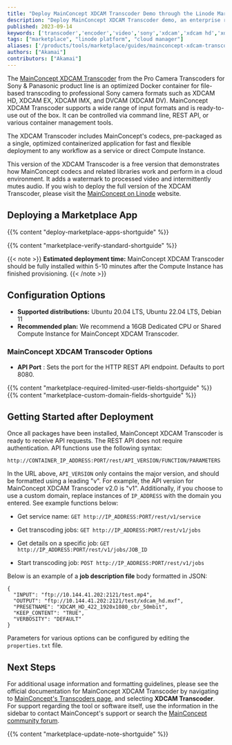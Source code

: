 ```yaml
---
title: "Deploy MainConcept XDCAM Transcoder Demo through the Linode Marketplace"
description: "Deploy MainConcept XDCAM Transcoder demo, an enterprise ready tool to create Sony XDCAM camera formats on a Linode Compute Instance."
published: 2023-09-14
keywords: ['transcoder','encoder','video','sony','xdcam','xdcam hd','xdcam ex','xdcam imx','dvcam','rest api']
tags: ["marketplace", "linode platform", "cloud manager"]
aliases: ['/products/tools/marketplace/guides/mainconcept-xdcam-transcoder-demo/']
authors: ["Akamai"]
contributors: ["Akamai"]
---
```


The [MainConcept XDCAM Transcoder](https://www.mainconcept.com/transcoders) from the Pro Camera Transcoders for Sony & Panasonic product line is an optimized Docker container for file-based transcoding to professional Sony camera formats such as XDCAM HD, XDCAM EX, XDCAM IMX, and DVCAM (XDCAM DV). MainConcept XDCAM Transcoder supports a wide range of input formats and is ready-to-use out of the box. It can be controlled via command line, REST API, or various container management tools.

The XDCAM Transcoder includes MainConcept's codecs, pre-packaged as a single, optimized containerized application for fast and flexible deployment to any workflow as a service or direct Compute Instance.

This version of the XDCAM Transcoder is a free version that demonstrates how MainConcept codecs and related libraries work and perform in a cloud environment. It adds a watermark to processed video and intermittently mutes audio. If you wish to deploy the full version of the XDCAM Transcoder, please visit the [MainConcept on Linode](https://www.mainconcept.com/akamai-linode) website.

## Deploying a Marketplace App

{{% content "deploy-marketplace-apps-shortguide" %}}

{{% content "marketplace-verify-standard-shortguide" %}}

{{< note >}}
**Estimated deployment time:** MainConcept XDCAM Transcoder should be fully installed within 5-10 minutes after the Compute Instance has finished provisioning.
{{< /note >}}

## Configuration Options

- **Supported distributions:** Ubuntu 20.04 LTS, Ubuntu 22.04 LTS, Debian 11
- **Recommended plan:** We recommend a 16GB Dedicated CPU or Shared Compute Instance for MainConcept XDCAM Transcoder.

### MainConcept XDCAM Transcoder Options

- **API Port** : Sets the port for the HTTP REST API endpoint. Defaults to port 8080.

{{% content "marketplace-required-limited-user-fields-shortguide" %}}
{{% content "marketplace-custom-domain-fields-shortguide" %}}

## Getting Started after Deployment

Once all packages have been installed, MainConcept XDCAM Transcoder is ready to receive API requests. The REST API does not require authentication. API functions use the following syntax:

```command
http://CONTAINER_IP_ADDRESS:PORT/rest/API_VERSION/FUNCTION/PARAMETERS
```

In the URL above, `API_VERSION` only contains the major version, and should be formatted using a leading "v". For example, the API version for MainConcept XDCAM Transcoder v2.0 is "v1". Additionally, if you choose to use a custom domain, replace instances of `IP_ADDRESS` with the domain you entered. See example functions below:

- Get service name: `GET http://IP_ADDRESS:PORT/rest/v1/service`

- Get transcoding jobs: `GET http://IP_ADDRESS:PORT/rest/v1/jobs`

- Get details on a specific job: `GET http://IP_ADDRESS:PORT/rest/v1/jobs/JOB_ID`

- Start transcoding job: `POST http://IP_ADDRESS:PORT/rest/v1/jobs`

Below is an example of a **job description file** body formatted in JSON:

```file
{
  "INPUT": "ftp://10.144.41.202:2121/test.mp4",
  "OUTPUT": "ftp://10.144.41.202:2121/test/xdcam_hd.mxf",
  "PRESETNAME": "XDCAM_HD_422_1920x1080_cbr_50mbit",
  "KEEP_CONTENT": "TRUE",
  "VERBOSITY": "DEFAULT"
}
```

Parameters for various options can be configured by editing the `properties.txt` file.

## Next Steps

For additional usage information and formatting guidelines, please see the official documentation for MainConcept XDCAM Transcoder by navigating to [MainConcept's Transcoders page](https://www.mainconcept.com/transcoders), and selecting **XDCAM Transcoder**. For support regarding the tool or software itself, use the information in the sidebar to contact MainConcept's support or search the [MainConcept community forum](https://forum.mainconcept.com/).

{{% content "marketplace-update-note-shortguide" %}}
